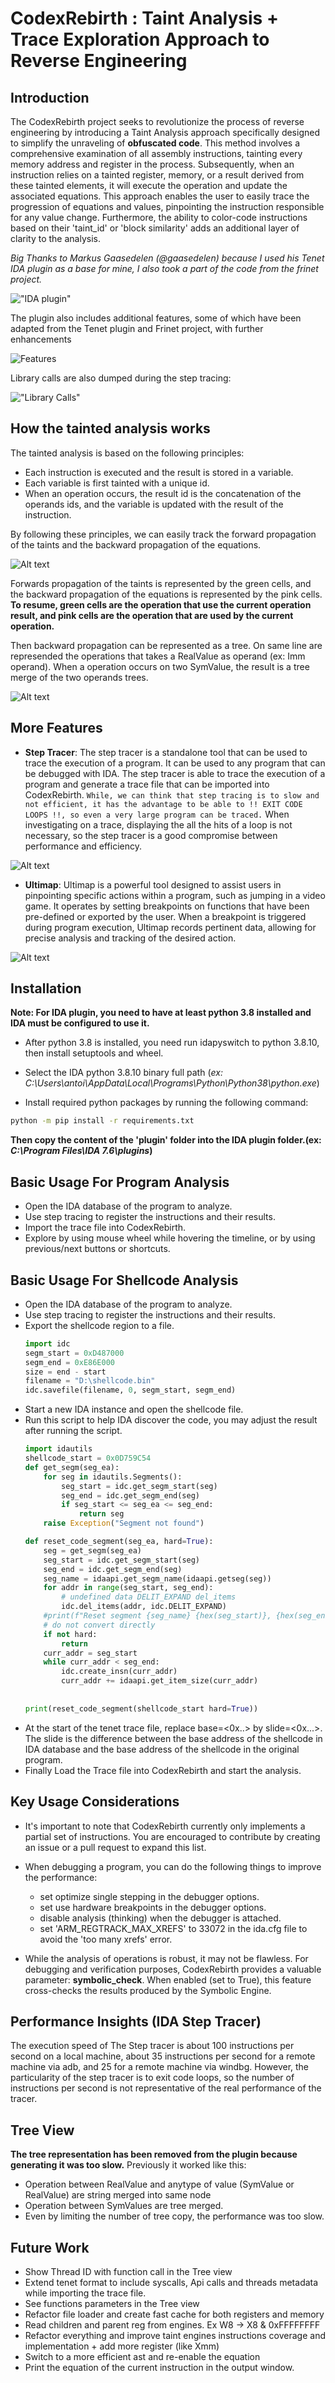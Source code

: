 # CodexRebirth : Taint Analysis + Trace Exploration Approach to Reverse Engineering


## Introduction

The CodexRebirth project seeks to revolutionize the process of reverse engineering by introducing a Taint Analysis approach specifically designed to simplify the unraveling of **obfuscated code**. This method involves a comprehensive examination of all assembly instructions, tainting every memory address and register in the process. Subsequently, when an instruction relies on a tainted register, memory, or a result derived from these tainted elements, it will execute the operation and update the associated equations. This approach enables the user to easily trace the progression of equations and values, pinpointing the instruction responsible for any value change. Furthermore, the ability to color-code instructions based on their 'taint_id' or 'block similarity' adds an additional layer of clarity to the analysis.

*Big Thanks to Markus Gaasedelen (@gaasedelen) because I used his Tenet IDA plugin as a base for mine,  I also took a part of the code from the frinet project.*

!["IDA plugin"](./doc/imgs/plugin.gif)

The plugin also includes additional features, some of which have been adapted from the Tenet plugin and Frinet project, with further enhancements

![Features](doc/imgs/features.png)

Library calls are also dumped during the step tracing:

!["Library Calls"](./doc/imgs/library_calls.png)


## How the tainted analysis works

The tainted analysis is based on the following principles:
- Each instruction is executed and the result is stored in a variable.
- Each variable is first tainted with a unique id.
- When an operation occurs, the result id is the concatenation of the operands ids, and the variable is updated with the result of the instruction.

By following these principles, we can easily track the forward propagation of the taints and the backward propagation of the equations.

![Alt text](doc/imgs/image.png) 

Forwards propagation of the taints is represented by the green cells, and the backward propagation of the equations is represented by the pink cells. **To resume, green cells are the operation that use the current operation result, and pink cells are the operation that are used by the current operation.**

Then backward propagation can be represented as a tree. On same line are represended the operations that takes a RealValue as operand (ex: Imm operand). When a operation occurs on two SymValue, the result is a tree merge of the two operands trees.

![Alt text](doc/imgs/backward.png)

## More Features

- **Step Tracer**: The step tracer is a standalone tool that can be used to trace the execution of a program. It can be used to any program that can be debugged with IDA. The step tracer is able to trace the execution of a program and generate a trace file that can be imported into CodexRebirth. `While, we can think that step tracing is to slow and not efficient, it has the advantage to be able to !! EXIT CODE LOOPS !!, so even a very large program can be traced.` When investigating on a trace, displaying the all the hits of a loop is not necessary, so the step tracer is a good compromise between performance and efficiency.

![Alt text](doc/imgs/step_tracer.png)

- **Ultimap**: Ultimap is a powerful  tool designed to assist users in pinpointing specific actions within a program, such as jumping in a video game. It operates by setting breakpoints on functions that have been pre-defined or exported by the user. When a breakpoint is triggered during program execution, Ultimap records pertinent data, allowing for precise analysis and tracking of the desired action.

![Alt text](doc/imgs/ultimap.png)


## Installation

**Note: For IDA plugin, you need to have at least python 3.8 installed and IDA must be configured to use it.**

- After python 3.8 is installed, you need run idapyswitch to python 3.8.10, then install setuptools and wheel.
- Select the IDA python 3.8.10 binary full path (*ex: C:\Users\antoi\AppData\Local\Programs\Python\Python38\python.exe*)

- Install required python packages by running the following command:
```bash
python -m pip install -r requirements.txt
```


**Then copy the content of the 'plugin' folder into the IDA plugin folder.(ex: *C:\Program Files\IDA 7.6\plugins*)**


## Basic Usage For Program Analysis

- Open the IDA database of the program to analyze.
- Use step tracing to register the instructions and their results.
- Import the trace file into CodexRebirth.
- Explore by using mouse wheel while hovering the timeline, or by using previous/next buttons or shortcuts.

## Basic Usage For Shellcode Analysis
- Open the IDA database of the program to analyze.
- Use step tracing to register the instructions and their results.
- Export the shellcode region to a file.
    ```python
    import idc 
    segm_start = 0xD487000
    segm_end = 0xE86E000
    size = end - start
    filename = "D:\shellcode.bin"
    idc.savefile(filename, 0, segm_start, segm_end)
    ```
- Start a new IDA instance and open the shellcode file.
- Run this script to help IDA discover the code, you may adjust the result after running the script.
    ```python
    import idautils
    shellcode_start = 0x0D759C54
    def get_segm(seg_ea):
        for seg in idautils.Segments():
            seg_start = idc.get_segm_start(seg)
            seg_end = idc.get_segm_end(seg)
            if seg_start <= seg_ea <= seg_end:
                return seg
        raise Exception("Segment not found")

    def reset_code_segment(seg_ea, hard=True):
        seg = get_segm(seg_ea)
        seg_start = idc.get_segm_start(seg)
        seg_end = idc.get_segm_end(seg)
        seg_name = idaapi.get_segm_name(idaapi.getseg(seg))
        for addr in range(seg_start, seg_end):
            # undefined data DELIT_EXPAND del_items
            idc.del_items(addr, idc.DELIT_EXPAND)
        #print(f"Reset segment {seg_name} {hex(seg_start)}, {hex(seg_end)}")        
        # do not convert directly
        if not hard:
            return
        curr_addr = seg_start
        while curr_addr < seg_end:
            idc.create_insn(curr_addr)  
            curr_addr += idaapi.get_item_size(curr_addr)  
            
            
    print(reset_code_segment(shellcode_start hard=True))
    ```
- At the start of the tenet trace file, replace base=<0x..> by slide=<0x...>. The slide is the difference between the base address of the shellcode in IDA database and the base address of the shellcode in the original program.
- Finally Load the Trace file into CodexRebirth and start the analysis.



## Key Usage Considerations

- It's important to note that CodexRebirth currently only implements a partial set of instructions. You are encouraged to contribute by creating an issue or a pull request to expand this list.

- When debugging a program, you can do the following things to improve the performance:
    - set optimize single stepping in the debugger options.
    - set use hardware breakpoints in the debugger options.
    - disable analysis (thinking) when the debugger is attached.
    - set 'ARM_REGTRACK_MAX_XREFS' to 33072 in the ida.cfg file to avoid the 'too many xrefs' error.

- While the analysis of operations is robust, it may not be flawless. For debugging and verification purposes, CodexRebirth provides a valuable parameter: **symbolic_check**. When enabled (set to True), this feature cross-checks the results produced by the Symbolic Engine.

## Performance Insights (IDA Step Tracer)

The execution speed of The Step tracer is about 100 instructions per second on a local machine, about 35 instructions per second for a remote machine via adb, and 25 for a remote machine via windbg. However, the particularity of the step tracer is to exit code loops, so the number of instructions per second is not representative of the real performance of the tracer. 


## Tree View
**The tree representation has been removed from the plugin because generating it was too slow.** Previously it worked like this:
- Operation between RealValue and anytype of value (SymValue or RealValue) are string merged into same node
- Operation between SymValues are tree merged. 
- Even by limiting the number of tree copy, the performance was too slow.

## Future Work

- Show Thread ID with function call in the Tree view 
- Extend tenet format to include syscalls, Api calls and threads metadata while importing the trace file.
- See functions parameters in the Tree view
- Refactor file loader and create fast cache for both registers and memory
- Read children and parent reg from engines. Ex W8 -> X8 & 0xFFFFFFFF
- Refactor everything and improve taint engines instructions coverage and implementation + add more register (like Xmm)
- Switch to a more efficient ast and re-enable the equation 
- Print the equation of the current instruction in the output window.




